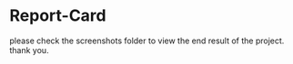 # Report-Card
please check the screenshots folder to view the end result of the project.
thank you.

